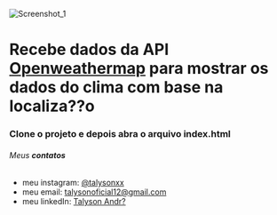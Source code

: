 ![Screenshot_1](https://user-images.githubusercontent.com/79946114/133844432-8f0e4593-ebf6-46d0-a5a4-77f6aebcc828.png)
# Recebe dados da API [Openweathermap](https://openweathermap.org/api) para mostrar os dados do clima com base na localiza??o

### Clone o projeto e depois abra o arquivo index.html

###### Meus **contatos**

  * meu instagram: [@talysonxx](https://instagram.com/talysonxx)
  * meu email: talysonoficial12@gmail.com
  * meu linkedIn:  [Talyson Andr?](https://www.linkedin.com/in/talyson-andre-101897170/)
